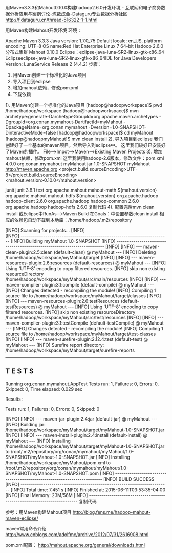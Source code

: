 

用Maven3.3.3和Mahout0.10.0构建hadoop2.6.0开发环境 - 互联网和电子商务数据分析应用与案例讨论-炼数成金-Dataguru专业数据分析社区 http://f.dataguru.cn/thread-516322-1-1.html


用Maven构建Mahout开发环境
环境：

Apache Maven 3.3.3
Java version: 1.7.0_75
Default locale: en_US,     platform encoding: UTF-8
OS name:Red Hat Enterprise     Linux 7 64-bit
Hadoop 2.6.0 分布式集群
Mahout 0.10.0
Eclipse：eclipse-java-luna-SR2-linux-gtk-x86_64
Eclipseeclipse-java-luna-SR2-linux-gtk-x86_64IDE for Java Developers Version: LunaService Release 2 (4.4.2)
步骤：
1. 用Maven创建一个标准化的Java项目
2. 导入项目到eclipse
3. 增加mahout依赖，修改pom.xml
4. 下载依赖

1). 用Maven创建一个标准化的Java项目
[hadoop@hadoopworkspace]$ pwd
/home/hadoop/workspace
[hadoop@hadoopworkspace]$ mvn archetype:generate-DarchetypeGroupId=org.apache.maven.archetypes -DgroupId=org.conan.mymahout-DartifactId=myMahout -DpackageName=org.conan.mymahout -Dversion=1.0-SNAPSHOT-DinteractiveMode=false
[hadoop@hadoopworkspace]$ cd myMahout
[hadoop@hadoopmyMahout]$ mvn clean install
2). 导入项目到eclipse
我们创建好了一个基本的maven项目，然后导入到eclipse中。 这里我们较好已安装好了Maven的插件。
File-->Impot-->Maven-->Existing Maven Projects
3). 增加mahout依赖，修改pom.xml
这里我使用hadoop-2.6版本，修改文件：pom.xml
<project xmlns="http://maven.apache.org/POM/4.0.0" xmlns:xsi="http://www.w3.org/2001/XMLSchema-instance"
  xsi:schemaLocation="http://maven.apache.org/POM/4.0.0 http://maven.apache.org/maven-v4_0_0.xsd">
  <modelVersion>4.0.0</modelVersion>
  <groupId>org.conan.mymahout</groupId>
  <artifactId>myMahout</artifactId>
  <packaging>jar</packaging>
  <version>1.0-SNAPSHOT</version>
  <name>myMahout</name>
  <url>http://maven.apache.org</url>
  <properties>
        <project.build.sourceEncoding>UTF-8</project.build.sourceEncoding>
        <mahout.version>0.10.0</mahout.version>
  </properties>
  
  <dependencies>
  <dependency>
      <groupId>junit</groupId>
      <artifactId>junit</artifactId>
      <version>3.8.1</version>
      <scope>test</scope>
    </dependency>
  <dependency>
    <groupId>org.apache.mahout</groupId>
    <artifactId>mahout-math</artifactId>
    <version>${mahout.version}</version>
</dependency>
<dependency>
    <groupId>org.apache.mahout</groupId>
    <artifactId>mahout-hdfs</artifactId>
    <version>${mahout.version}</version>
</dependency>
    <dependency>
                <groupId>org.apache.hadoop</groupId>
                <artifactId>hadoop-client</artifactId>
                <version>2.6.0</version>
        </dependency>
        <dependency>
                <groupId>org.apache.hadoop</groupId>
                <artifactId>hadoop-common</artifactId>
                <version>2.6.0</version>
        </dependency>
        <dependency>
                <groupId>org.apache.hadoop</groupId>
                <artifactId>hadoop-hdfs</artifactId>
                <version>2.6.0</version>
        </dependency>
</dependencies>
</project>
复制代码
4). 配置完后mvn clean install
或Eclipse中RunAs-->Maven Build
在Goals：中设置参数clean install
相应的依赖包自动下载到本地库：/home/hadoop/.m2/repository

[INFO] Scanning for projects...
[INFO]                                                                         
[INFO] ------------------------------------------------------------------------
[INFO] Building myMahout 1.0-SNAPSHOT
[INFO] ------------------------------------------------------------------------
[INFO] 
[INFO] --- maven-clean-plugin:2.5:clean (default-clean) @ myMahout ---
[INFO] Deleting /home/hadoop/workspace/myMahout/target
[INFO] 
[INFO] --- maven-resources-plugin:2.6:resources (default-resources) @ myMahout ---
[INFO] Using 'UTF-8' encoding to copy filtered resources.
[INFO] skip non existing resourceDirectory /home/hadoop/workspace/myMahout/src/main/resources
[INFO] 
[INFO] --- maven-compiler-plugin:3.1:compile (default-compile) @ myMahout ---
[INFO] Changes detected - recompiling the module!
[INFO] Compiling 1 source file to /home/hadoop/workspace/myMahout/target/classes
[INFO] 
[INFO] --- maven-resources-plugin:2.6:testResources (default-testResources) @ myMahout ---
[INFO] Using 'UTF-8' encoding to copy filtered resources.
[INFO] skip non existing resourceDirectory /home/hadoop/workspace/myMahout/src/test/resources
[INFO] 
[INFO] --- maven-compiler-plugin:3.1:testCompile (default-testCompile) @ myMahout ---
[INFO] Changes detected - recompiling the module!
[INFO] Compiling 1 source file to /home/hadoop/workspace/myMahout/target/test-classes
[INFO] 
[INFO] --- maven-surefire-plugin:2.12.4:test (default-test) @ myMahout ---
[INFO] Surefire report directory: /home/hadoop/workspace/myMahout/target/surefire-reports

-------------------------------------------------------
T E S T S
-------------------------------------------------------
Running org.conan.mymahout.AppTest
Tests run: 1, Failures: 0, Errors: 0, Skipped: 0, Time elapsed: 0.029 sec

Results :

Tests run: 1, Failures: 0, Errors: 0, Skipped: 0

[INFO] 
[INFO] --- maven-jar-plugin:2.4:jar (default-jar) @ myMahout ---
[INFO] Building jar: /home/hadoop/workspace/myMahout/target/myMahout-1.0-SNAPSHOT.jar
[INFO] 
[INFO] --- maven-install-plugin:2.4:install (default-install) @ myMahout ---
[INFO] Installing /home/hadoop/workspace/myMahout/target/myMahout-1.0-SNAPSHOT.jar to /root/.m2/repository/org/conan/mymahout/myMahout/1.0-SNAPSHOT/myMahout-1.0-SNAPSHOT.jar
[INFO] Installing /home/hadoop/workspace/myMahout/pom.xml to /root/.m2/repository/org/conan/mymahout/myMahout/1.0-SNAPSHOT/myMahout-1.0-SNAPSHOT.pom
[INFO] ------------------------------------------------------------------------
[INFO] BUILD SUCCESS
[INFO] ------------------------------------------------------------------------
[INFO] Total time: 7.451 s
[INFO] Finished at: 2015-06-11T03:53:35-04:00
[INFO] Final Memory: 23M/56M
[INFO] ------------------------------------------------------------------------
复制代码


参考：用Maven构建Mahout项目
http://blog.fens.me/hadoop-mahout-maven-eclipse/

maven常用命令介绍
http://www.cnblogs.com/adolfmc/archive/2012/07/31/2616908.html

pom.xml配置：
http://mahout.apache.org/general/downloads.html